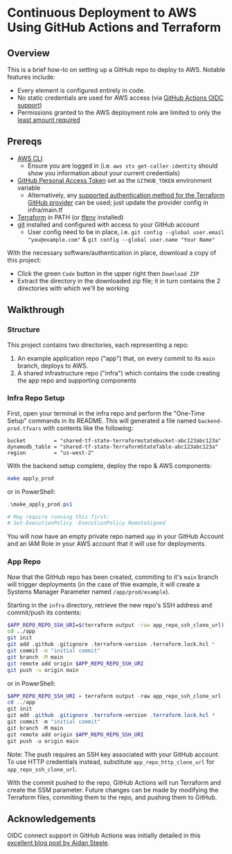 # Continuous Deployment to AWS Using GitHub Actions and Terraform

## Overview

This is a brief how-to on setting up a GitHub repo to deploy to AWS. Notable features include:

* Every element is configured entirely in code.
* No static credentials are used for AWS access (via [GitHub Actions OIDC support](https://github.com/github/roadmap/issues/249))
* Permissions granted to the AWS deployment role are limited to only the [least amount required](https://en.wikipedia.org/wiki/Principle_of_least_privilege)

## Prereqs

* [AWS CLI](https://aws.amazon.com/cli/)
  * Ensure you are logged in (i.e. `aws sts get-caller-identity` should show you information about your current credentials)
* [GitHub Personal Access Token](https://docs.github.com/en/authentication/keeping-your-account-and-data-secure/creating-a-personal-access-token) set as the `GITHUB_TOKEN` environment variable
  * Alternatively, any [supported authentication method for the Terraform GitHub provider](https://registry.terraform.io/providers/integrations/github/latest/docs#authentication) can be used; just update the provider config in infra/main.tf
* [Terraform](https://www.terraform.io/) in PATH (or [tfenv](https://github.com/tfutils/tfenv) installed)
* [git](https://git-scm.com/) installed and configured with access to your GitHub account
  * User config need to be in place, i.e. `git config --global user.email "you@example.com"` & `git config --global user.name "Your Name"`

With the necessary software/authentication in place, download a copy of this project:

* Click the green `Code` button in the upper right then `Download ZIP`
* Extract the directory in the downloaded zip file; it in turn contains the 2 directories with which we'll be working

## Walkthrough

### Structure

This project contains two directories, each representing a repo:

1. An example application repo ("app") that, on every commit to its `main` branch, deploys to AWS.
2. A shared infrastructure repo ("infra") which contains the code creating the app repo and supporting components

### Infra Repo Setup

First, open your terminal in the infra repo and perform the "One-Time Setup" commands in its README. This will generated a file named `backend-prod.tfvars` with contents like the following:

```
bucket         = "shared-tf-state-terraformstatebucket-abc123abc123a"
dynamodb_table = "shared-tf-state-TerraformStateTable-abc123abc123a"
region         = "us-west-2"
```

With the backend setup complete, deploy the repo & AWS components:

```bash
make apply_prod
```

or in PowerShell:
```powershell
.\make_apply_prod.ps1

# May require running this first:
# Set-ExecutionPolicy -ExecutionPolicy RemoteSigned
```

You will now have an empty private repo named `app` in your GitHub Account and an IAM Role in your AWS account that it will use for deployments.

### App Repo

Now that the GitHub repo has been created, commiting to it's `main` branch will trigger deployments (in the case of thie example, it will create a Systems Manager Parameter named `/app/prod/example`).

Starting in the `infra` directory, retrieve the new repo's SSH address and commit/push its contents:

```bash
$APP_REPO_REPO_SSH_URI=$(terraform output -raw app_repo_ssh_clone_url)
cd ../app
git init
git add .github .gitignore .terraform-version .terraform.lock.hcl *
git commit -m "initial commit"
git branch -M main
git remote add origin $APP_REPO_REPO_SSH_URI
git push -u origin main
```

or in PowerShell:
```powershell
$APP_REPO_REPO_SSH_URI = terraform output -raw app_repo_ssh_clone_url
cd ../app
git init
git add .github .gitignore .terraform-version .terraform.lock.hcl *
git commit -m "initial commit"
git branch -M main
git remote add origin $APP_REPO_REPO_SSH_URI
git push -u origin main
```

Note: The push requires an SSH key associated with your GitHub account. To use HTTP credentials instead, substitute `app_repo_http_clone_url` for `app_repo_ssh_clone_url`.

With the commit pushed to the repo, GitHub Actions will run Terraform and create the SSM parameter. Future changes can be made by modifying the Terraform files, commiting them to the repo, and pushing them to GitHub.

## Acknowledgements

OIDC connect support in GitHub Actions was initially detailed in this [excellent blog post by Aidan Steele](https://awsteele.com/blog/2021/09/15/aws-federation-comes-to-github-actions.html).
